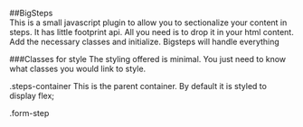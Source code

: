 ##BigSteps  
This is a small javascript plugin to allow you to sectionalize your content in steps. It has little footprint api. All you need is to drop it in your html content.
Add the necessary classes and initialize.
Bigsteps will handle everything

###Classes for style
The styling offered is minimal. You just need to know what classes you would link to style.

.steps-container
This is the parent container. By default it is styled to display flex;

.form-step

